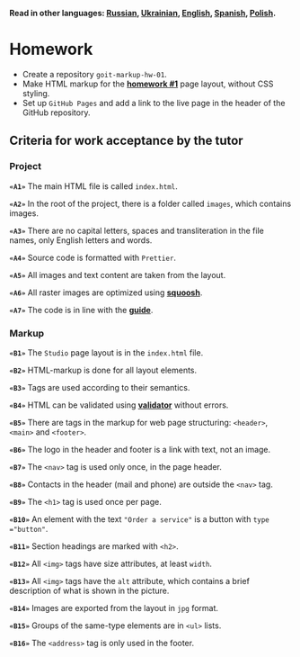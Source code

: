 **Read in other languages: [Russian](README.md), [Ukrainian](README.ua.md),
[English](README.en.md), [Spanish](README.es.md), [Polish](README.pl.md).**

# Homework

- Create a repository `goit-markup-hw-01`.
- Make HTML markup for the
  [**homework #1**](<https://www.figma.com/file/oTYBECAN79dXy19hzWObO4/Web-Studio-(Version-2.1)?node-id=0%3A1>)
  page layout, without CSS styling.
- Set up `GitHub Pages` and add a link to the live page in the header of the
  GitHub repository.

## Criteria for work acceptance by the tutor

### Project

**`«A1»`** The main HTML file is called `index.html`.

**`«A2»`** In the root of the project, there is a folder called `images`, which contains
images.

**`«A3»`** There are no capital letters, spaces and transliteration in the file
names, only English letters and words.

**`«A4»`** Source code is formatted with `Prettier`.

**`«A5»`** All images and text content are taken from the layout.

**`«A6»`** All raster images are optimized using
[**squoosh**](https://squoosh.app/).

**`«A7»`** The code is in line with the [**guide**](https://codeguide.co/).

### Markup

**`«B1»`** The `Studio` page layout is in the `index.html` file.

**`«B2»`** HTML-markup is done for all layout elements.

**`«B3»`** Tags are used according to their semantics.

**`«B4»`** HTML can be validated using
[**validator**](http://validator.w3.org/nu/) without errors.

**`«B5»`** There are tags in the markup for web page structuring: `<header>`,
`<main>` and `<footer>`.

**`«B6»`** The logo in the header and footer is a link with text, not an image.

**`«B7»`** The `<nav>` tag is used only once, in the page header.

**`«B8»`** Contacts in the header (mail and phone) are outside the `<nav>` tag.

**`«B9»`** The `<h1>` tag is used once per page.

**`«B10»`** An element with the text `"Order a service"` is a button with
`type ="button"`.

**`«B11»`** Section headings are marked with `<h2>`.

**`«B12»`** All `<img>` tags have size attributes, at least `width`.

**`«B13»`** All `<img>` tags have the `alt` attribute, which contains a brief
description of what is shown in the picture.

**`«B14»`** Images are exported from the layout in `jpg` format.

**`«B15»`** Groups of the same-type elements are in `<ul>` lists.

**`«B16»`** The `<address>` tag is only used in the footer.
